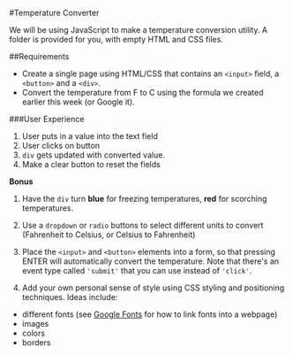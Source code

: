 #Temperature Converter

We will be using JavaScript to make a temperature conversion utility. A folder is provided for you, with empty HTML and CSS files.

##Requirements
* Create a single page using HTML/CSS that contains an `<input>` field, a `<button>` and a `<div>`.
* Convert the temperature from F to C using the formula we created earlier this week (or Google it).

###User Experience

1. User puts in a value into the text field
2. User clicks on button
3. `div` gets updated with converted value.
4. Make a clear button to reset the fields

**Bonus**

1. Have the `div` turn **blue** for freezing temperatures, **red** for scorching temperatures.

2. Use a `dropdown` or `radio` buttons to select different units to convert (Fahrenheit to Celsius, or Celsius to Fahrenheit)

3. Place the `<input>` and `<button>` elements into a form, so that pressing ENTER will automatically convert the temperature. Note that there's an event type called `'submit'` that you can use instead of `'click'`.

4. Add your own personal sense of style using CSS styling and positioning techniques. Ideas include:
  * different fonts (see [Google Fonts](https://developers.google.com/fonts/docs/getting_started) for how to link fonts into a webpage)
  * images
  * colors
  * borders
